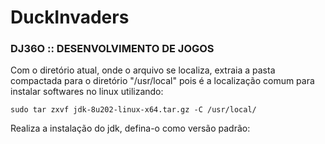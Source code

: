 # DuckInvaders

### DJ36O :: DESENVOLVIMENTO DE JOGOS


Com o diretório atual, onde o arquivo se localiza, extraia a pasta compactada para o diretório "/usr/local" pois é a localização comum para instalar softwares no linux utilizando:

    sudo tar zxvf jdk-8u202-linux-x64.tar.gz -C /usr/local/

Realiza a instalação do jdk, defina-o como versão padrão:
